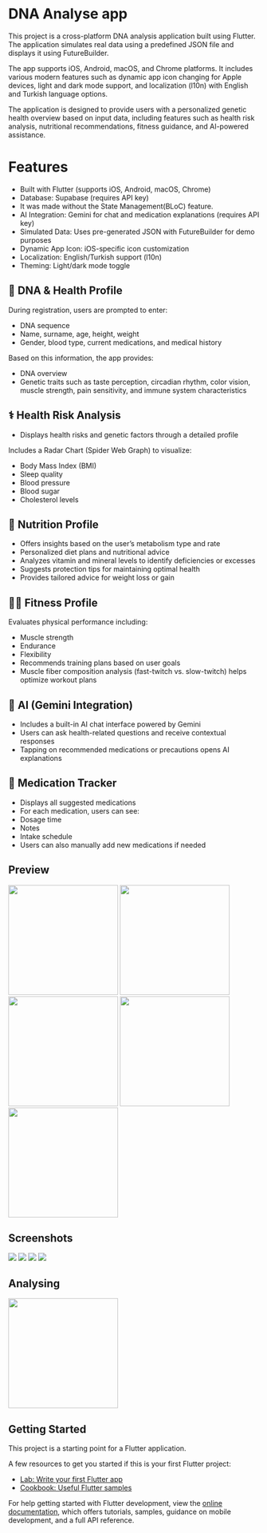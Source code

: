 # DNA Analyse app

This project is a cross-platform DNA analysis application built using Flutter. The application simulates real data using a predefined JSON file and displays it using FutureBuilder.

The app supports iOS, Android, macOS, and Chrome platforms. It includes various modern features such as dynamic app icon changing for Apple devices, light and dark mode support, and localization (l10n) with English and Turkish language options.

The application is designed to provide users with a personalized genetic health overview based on input data, including features such as health risk analysis, nutritional recommendations, fitness guidance, and AI-powered assistance.

# Features

- Built with Flutter (supports iOS, Android, macOS, Chrome)
- Database: Supabase (requires API key)
- It was made without the State Management(BLoC) feature.
- AI Integration: Gemini for chat and medication explanations (requires API key)
- Simulated Data: Uses pre-generated JSON with FutureBuilder for demo purposes
- Dynamic App Icon: iOS-specific icon customization
- Localization: English/Turkish support (l10n)
- Theming: Light/dark mode toggle

## 🧬 DNA & Health Profile
During registration, users are prompted to enter:
- DNA sequence
- Name, surname, age, height, weight
- Gender, blood type, current medications, and medical history

Based on this information, the app provides:
- DNA overview
- Genetic traits such as taste perception, circadian rhythm, color vision, muscle strength, pain sensitivity, and immune system characteristics

## ⚕ Health Risk Analysis

- Displays health risks and genetic factors through a detailed profile

Includes a Radar Chart (Spider Web Graph) to visualize:
- Body Mass Index (BMI)
- Sleep quality
- Blood pressure
- Blood sugar
- Cholesterol levels

## 🥗 Nutrition Profile
- Offers insights based on the user’s metabolism type and rate
- Personalized diet plans and nutritional advice
- Analyzes vitamin and mineral levels to identify deficiencies or excesses
- Suggests protection tips for maintaining optimal health
- Provides tailored advice for weight loss or gain

## 🏋️‍♂️ Fitness Profile
Evaluates physical performance including:
- Muscle strength
- Endurance
- Flexibility
- Recommends training plans based on user goals
- Muscle fiber composition analysis (fast-twitch vs. slow-twitch) helps optimize workout plans

## 🤖 AI (Gemini Integration)
- Includes a built-in AI chat interface powered by Gemini
- Users can ask health-related questions and receive contextual responses
- Tapping on recommended medications or precautions opens AI explanations

## 💊 Medication Tracker
- Displays all suggested medications
- For each medication, users can see:
- Dosage time
- Notes
- Intake schedule
- Users can also manually add new medications if needed

## Preview
<p>
<img src="assets/Preview/image1.jpeg" width="220"/> <img src="assets/Preview/image2.jpeg" width="220"/>
<img src="assets/Preview/image3.jpeg" width="220"/> <img src="assets/Preview/image4.jpeg" width="220"/>
<img src="assets/Preview/image5.jpeg" width="220"/> 
</p>



## Screenshots
<p>
<img src="assets/Preview/image12.png"/> 
<img src="assets/Preview/image9.png"/>
<img src="assets/Preview/image10.png"/>
<img src="assets/Preview/image11.png"/> 
</p>


## Analysing
</p>
<img src="https://github.com/user-attachments/assets/256feeab-3a05-42af-b08e-0b991fa58940" width="220">
</p>

## Getting Started
This project is a starting point for a Flutter application.

A few resources to get you started if this is your first Flutter project:

- [Lab: Write your first Flutter app](https://docs.flutter.dev/get-started/codelab)
- [Cookbook: Useful Flutter samples](https://docs.flutter.dev/cookbook)

For help getting started with Flutter development, view the
[online documentation](https://docs.flutter.dev/), which offers tutorials,
samples, guidance on mobile development, and a full API reference.
